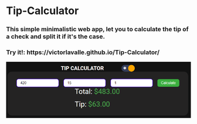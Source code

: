 # Tip-Calculator
<h3>This simple minimalistic web app, let you to calculate the tip of a check and split it if it's the case.</h3>

<h3>Try it!: https://victorlavalle.github.io/Tip-Calculator/ </h3>

![Demo Capture](https://raw.githubusercontent.com/VictorLavalle/Tip-Calculator/main/assets/img/demo.PNG)
